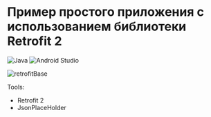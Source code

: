 # Пример простого приложения с использованием библиотеки Retrofit 2

![Java](https://img.shields.io/badge/java-%23ED8B00.svg?style=for-the-badge&logo=java&logoColor=white)
 ![Android Studio](https://img.shields.io/badge/Android%20Studio-3DDC84.svg?style=for-the-badge&logo=android-studio&logoColor=white)
  
  ![retrofitBase](https://user-images.githubusercontent.com/58209188/181903001-b1235261-e5c9-4dfc-b727-9eccf79bdd51.gif)

Tools:

- Retrofit 2
- JsonPlaceHolder
